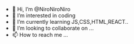 - 👋 Hi, I’m @NiroNiroNiro
- 👀 I’m interested in coding
- 🌱 I’m currently learning JS,CSS,HTML,REACT..
- 💞️ I’m looking to collaborate on ...
- 📫 How to reach me ...

<!---
NiroNiroNiro/NiroNiroNiro is a ✨ special ✨ repository because its `README.md` (this file) appears on your GitHub profile.
You can click the Preview link to take a look at your changes.
--->

